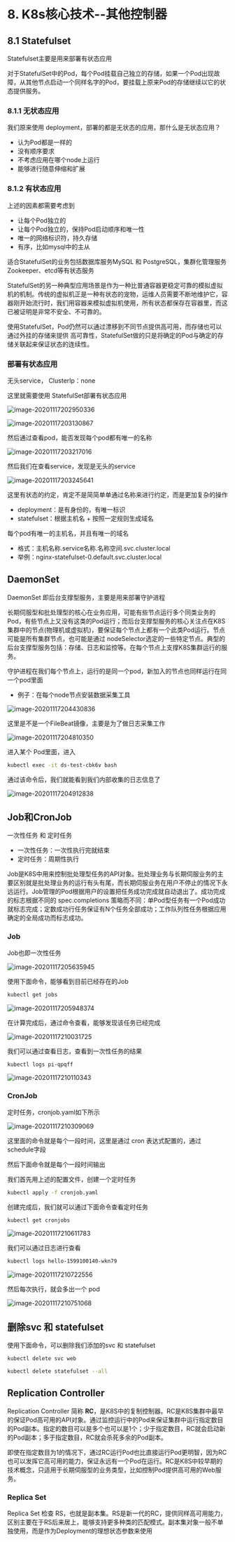 # 8. K8s核心技术--其他控制器
## 8.1 Statefulset

Statefulset主要是用来部署有状态应用

对于StatefulSet中的Pod，每个Pod挂载自己独立的存储，如果一个Pod出现故障，从其他节点启动一个同样名字的Pod，要挂载上原来Pod的存储继续以它的状态提供服务。

### 8.1.1 无状态应用

我们原来使用 deployment，部署的都是无状态的应用，那什么是无状态应用？

- 认为Pod都是一样的
- 没有顺序要求
- 不考虑应用在哪个node上运行
- 能够进行随意伸缩和扩展

### 8.1.2 有状态应用

上述的因素都需要考虑到

- 让每个Pod独立的
- 让每个Pod独立的，保持Pod启动顺序和唯一性
- 唯一的网络标识符，持久存储
- 有序，比如mysql中的主从

适合StatefulSet的业务包括数据库服务MySQL 和 PostgreSQL，集群化管理服务Zookeeper、etcd等有状态服务

StatefulSet的另一种典型应用场景是作为一种比普通容器更稳定可靠的模拟虚拟机的机制。传统的虚拟机正是一种有状态的宠物，运维人员需要不断地维护它，容器刚开始流行时，我们用容器来模拟虚拟机使用，所有状态都保存在容器里，而这已被证明是非常不安全、不可靠的。

使用StatefulSet，Pod仍然可以通过漂移到不同节点提供高可用，而存储也可以通过外挂的存储来提供
高可靠性，StatefulSet做的只是将确定的Pod与确定的存储关联起来保证状态的连续性。

### 部署有状态应用

无头service， ClusterIp：none

这里就需要使用 StatefulSet部署有状态应用

![image-20201117202950336](./images/image-20201117202950336.png)

![image-20201117203130867](./images/image-20201117203130867.png)

然后通过查看pod，能否发现每个pod都有唯一的名称

![image-20201117203217016](./images/image-20201117203217016.png)

然后我们在查看service，发现是无头的service

![image-20201117203245641](./images/image-20201117203245641.png)

这里有状态的约定，肯定不是简简单单通过名称来进行约定，而是更加复杂的操作

- deployment：是有身份的，有唯一标识
- statefulset：根据主机名 + 按照一定规则生成域名

每个pod有唯一的主机名，并且有唯一的域名

- 格式：主机名称.service名称.名称空间.svc.cluster.local
- 举例：nginx-statefulset-0.default.svc.cluster.local

## DaemonSet

DaemonSet 即后台支撑型服务，主要是用来部署守护进程

长期伺服型和批处理型的核心在业务应用，可能有些节点运行多个同类业务的Pod，有些节点上又没有这类的Pod运行；而后台支撑型服务的核心关注点在K8S集群中的节点(物理机或虚拟机)，要保证每个节点上都有一个此类Pod运行。节点可能是所有集群节点，也可能是通过 nodeSelector选定的一些特定节点。典型的后台支撑型服务包括：存储、日志和监控等。在每个节点上支撑K8S集群运行的服务。

守护进程在我们每个节点上，运行的是同一个pod，新加入的节点也同样运行在同一个pod里面

- 例子：在每个node节点安装数据采集工具

![image-20201117204430836](./images/image-20201117204430836.png)

这里是不是一个FileBeat镜像，主要是为了做日志采集工作

![image-20201117204810350](./images/image-20201117204810350.png)

进入某个 Pod里面，进入

```bash
kubectl exec -it ds-test-cbk6v bash
```

通过该命令后，我们就能看到我们内部收集的日志信息了

![image-20201117204912838](./images/image-20201117204912838.png)



## Job和CronJob

一次性任务 和 定时任务

- 一次性任务：一次性执行完就结束
- 定时任务：周期性执行

Job是K8S中用来控制批处理型任务的API对象。批处理业务与长期伺服业务的主要区别就是批处理业务的运行有头有尾，而长期伺服业务在用户不停止的情况下永远运行。Job管理的Pod根据用户的设置把任务成功完成就自动退出了。成功完成的标志根据不同的 spec.completions 策略而不同：单Pod型任务有一个Pod成功就标志完成；定数成功行任务保证有N个任务全部成功；工作队列性任务根据应用确定的全局成功而标志成功。

### Job

Job也即一次性任务

![image-20201117205635945](./images/image-20201117205635945.png)

使用下面命令，能够看到目前已经存在的Job

```bash
kubectl get jobs
```

![image-20201117205948374](./images/image-20201117205948374.png)

在计算完成后，通过命令查看，能够发现该任务已经完成

![image-20201117210031725](./images/image-20201117210031725.png)

我们可以通过查看日志，查看到一次性任务的结果

```bash
kubectl logs pi-qpqff
```

![image-20201117210110343](./images/image-20201117210110343.png)

### CronJob

定时任务，cronjob.yaml如下所示

![image-20201117210309069](./images/image-20201117210309069.png)

这里面的命令就是每个一段时间，这里是通过 cron 表达式配置的，通过 schedule字段

然后下面命令就是每个一段时间输出 

我们首先用上述的配置文件，创建一个定时任务

```bash
kubectl apply -f cronjob.yaml
```

创建完成后，我们就可以通过下面命令查看定时任务

```bash
kubectl get cronjobs
```

![image-20201117210611783](./images/image-20201117210611783.png)

我们可以通过日志进行查看

```bash
kubectl logs hello-1599100140-wkn79
```

![image-20201117210722556](./images/image-20201117210722556.png)

然后每次执行，就会多出一个 pod

![image-20201117210751068](./images/image-20201117210751068.png)

## 删除svc 和 statefulset

使用下面命令，可以删除我们添加的svc 和 statefulset

```bash
kubectl delete svc web

kubectl delete statefulset --all
```

## Replication Controller

Replication Controller 简称 **RC**，是K8S中的复制控制器。RC是K8S集群中最早的保证Pod高可用的API对象。通过监控运行中的Pod来保证集群中运行指定数目的Pod副本。指定的数目可以是多个也可以是1个；少于指定数目，RC就会启动新的Pod副本；多于指定数目，RC就会杀死多余的Pod副本。

即使在指定数目为1的情况下，通过RC运行Pod也比直接运行Pod更明智，因为RC也可以发挥它高可用的能力，保证永远有一个Pod在运行。RC是K8S中较早期的技术概念，只适用于长期伺服型的业务类型，比如控制Pod提供高可用的Web服务。

### Replica Set

Replica Set 检查 RS，也就是副本集。RS是新一代的RC，提供同样高可用能力，区别主要在于RS后来居上，能够支持更多种类的匹配模式。副本集对象一般不单独使用，而是作为Deployment的理想状态参数来使用